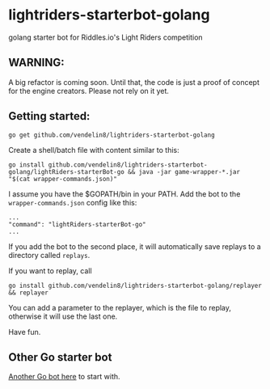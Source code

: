 # lightriders-starterbot-golang
golang starter bot for Riddles.io's Light Riders competition

## WARNING:
A big refactor is coming soon. Until that, the code is just a proof of concept for the engine creators. Please not rely on it yet.

## Getting started:
```
go get github.com/vendelin8/lightriders-starterbot-golang
```

Create a shell/batch file with content similar to this:
```
go install github.com/vendelin8/lightriders-starterbot-golang/lightRiders-starterBot-go && java -jar game-wrapper-*.jar "$(cat wrapper-commands.json)"
```


I assume you have the $GOPATH/bin in your PATH. Add the bot to the ```wrapper-commands.json``` config like this:
```
...
"command": "lightRiders-starterBot-go"
...
```

If you add the bot to the second place, it will automatically save replays to a directory called ```replays```.

If you want to replay, call
```
go install github.com/vendelin8/lightriders-starterbot-golang/replayer && replayer
```
You can add a parameter to the replayer, which is the file to replay, otherwise it will use the last one.

Have fun.

## Other Go starter bot
[Another Go bot here](https://github.com/royerk/GoLightRiders-StarterBot) to start with.

